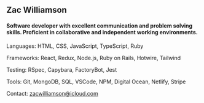 ## Zac Williamson

#### Software developer with excellent communication and problem solving skills. Proficient in collaborative and independent working environments.

Languages: HTML, CSS, JavaScript, TypeScript, Ruby

Frameworks: React, Redux, Node.js, Ruby on Rails, Hotwire, Tailwind

Testing: RSpec, Capybara, FactoryBot, Jest

Tools: Git, MongoDB, SQL, VSCode, NPM, Digital Ocean, Netlify, Stripe

Contact: zacwilliamson@icloud.com
